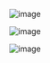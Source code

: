 ![image](https://github.com/user-attachments/assets/edbb1a20-a77f-403c-91e3-745ff9242672)

![image](https://github.com/user-attachments/assets/b3263bfe-7690-4b43-b67e-ca275b888798)

![image](https://github.com/user-attachments/assets/c3c3644d-1a5d-403b-b64a-23043a105e23)




